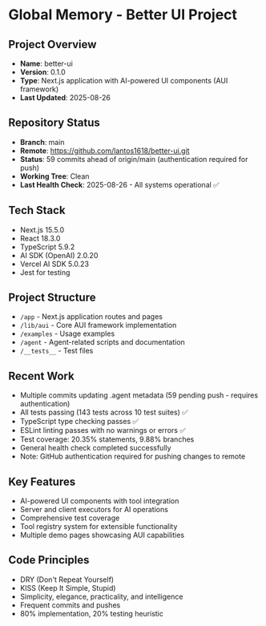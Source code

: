 # Global Memory - Better UI Project

## Project Overview
- **Name**: better-ui
- **Version**: 0.1.0
- **Type**: Next.js application with AI-powered UI components (AUI framework)
- **Last Updated**: 2025-08-26

## Repository Status
- **Branch**: main
- **Remote**: https://github.com/lantos1618/better-ui.git
- **Status**: 59 commits ahead of origin/main (authentication required for push)
- **Working Tree**: Clean
- **Last Health Check**: 2025-08-26 - All systems operational ✅

## Tech Stack
- Next.js 15.5.0
- React 18.3.0
- TypeScript 5.9.2
- AI SDK (OpenAI) 2.0.20
- Vercel AI SDK 5.0.23
- Jest for testing

## Project Structure
- `/app` - Next.js application routes and pages
- `/lib/aui` - Core AUI framework implementation
- `/examples` - Usage examples
- `/agent` - Agent-related scripts and documentation
- `/__tests__` - Test files

## Recent Work
- Multiple commits updating .agent metadata (59 pending push - requires authentication)
- All tests passing (143 tests across 10 test suites) ✅
- TypeScript type checking passes ✅
- ESLint linting passes with no warnings or errors ✅
- Test coverage: 20.35% statements, 9.88% branches
- General health check completed successfully
- Note: GitHub authentication required for pushing changes to remote

## Key Features
- AI-powered UI components with tool integration
- Server and client executors for AI operations
- Comprehensive test coverage
- Tool registry system for extensible functionality
- Multiple demo pages showcasing AUI capabilities

## Code Principles
- DRY (Don't Repeat Yourself)
- KISS (Keep It Simple, Stupid)
- Simplicity, elegance, practicality, and intelligence
- Frequent commits and pushes
- 80% implementation, 20% testing heuristic
